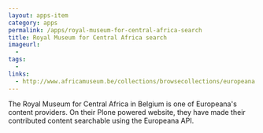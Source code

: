 ```yaml
---
layout: apps-item
category: apps
permalink: /apps/royal-museum-for-central-africa-search
title: Royal Museum for Central Africa search
imageurl:
  - 
tags:
  - 
links:
  - http://www.africamuseum.be/collections/browsecollections/europeana
---
```


The Royal Museum for Central Africa in Belgium is one of Europeana's content providers. On their Plone powered website, they have made their contributed content searchable using the Europeana API.
